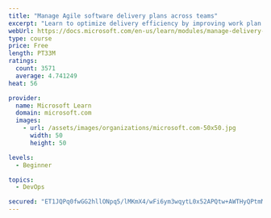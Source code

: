 ```yaml
---
title: "Manage Agile software delivery plans across teams"
excerpt: "Learn to optimize delivery efficiency by improving work plan visibility across teams."
webUrl: https://docs.microsoft.com/en-us/learn/modules/manage-delivery-plans/
type: course
price: Free
length: PT33M
ratings:
  count: 3571
  average: 4.741249
heat: 56

provider:
  name: Microsoft Learn
  domain: microsoft.com
  images:
    - url: /assets/images/organizations/microsoft.com-50x50.jpg
      width: 50
      height: 50

levels:
  - Beginner

topics:
  - DevOps

secured: "ET1JQPq0fwGG2hllONpq5/lMKmX4/wFi6ym3wqytL0x52APQtw+AWTHyQPtmMAH2u9UooAd3sZWKMB0jjjvkULrdoutAIIVVPer6b8mNC1hO+Jgej1p6ygXdaeKXlRUtUDh7NvY1WTDjvwVZQ1IFYQ6y/IErdFXhgnmcayJtyyi/+ZzoP3SvBKtTucEG2oiXSwsvcFOqhW4sCQSYIyXwUQGMxvph9/HAb+CR/jr9zS88BfUCWw9Vyz5pV8AfIupFXqhJ+yl/gwrL6ufj6tavit6pi8ejWG5zTpvxVge8X8Sc+Ld6/8+1UP0B269fyavLc5cED9IrHH8ktuE9+T7JWlo0ZnPudXkA00I/Uu3byBzbpWXcCjo+qaYVsYDYmpe6TUe+t2C5S2+YqIRFfOpgsCyStlTkLJKXtOyWDtFuCkU=;SQ9kPaYj0NxnCOdV6zLAVg=="
---
```



